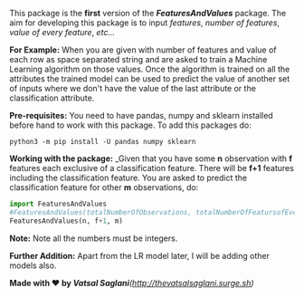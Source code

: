 This package is the **first** version of the _**FeaturesAndValues**_ package. The aim for developing this package is to input _features_, _number of features_, _value of every feature_, _etc..._ 

**For Example:** When you are given with number of features and value of each row as space separated string and are asked to train a Machine Learning algorithm on those values. Once the algorithm is trained on all the attributes the trained model can be used to predict the value of another set of inputs where we don't have the value of the last attribute or the classification attribute.

**Pre-requisites:** You need to have pandas, numpy and sklearn installed before hand to work with this package. To add this packages do:

```
python3 -m pip install -U pandas numpy sklearn
```

**Working with the package:**
_Given that you have some **n** observation with **f** features each exclusive of a classification feature. There will be **f+1** features including the classification feature. You are asked to predict the classification feature for other **m** observations, do:
```python
import FeaturesAndValues
#FeaturesAndValues(totalNumberOfObservations, totalNumberOfFeatursofEveryObservation, totalNumberOfUnknownObservations)
FeaturesAndValues(n, f+1, m)
``` 
**Note:** Note all the numbers must be integers.

**Further Addition:** Apart from the LR model later, I will be adding other models also.

****Made with :heart: by _Vatsal Saglani_****_(http://thevatsalsaglani.surge.sh)_

